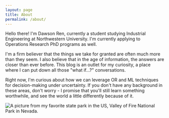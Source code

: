 ```yaml
---
layout: page
title: About
permalink: /about/
---
```


Hello there! I'm Dawson Ren, currently a student studying Industrial Engineering at Northwestern University. I'm currently applying to Operations Research PhD programs as well.

I'm a firm believer that the things we take for granted are often much more than they seem. I also believe that in the age of information, the answers are closer than ever before. This blog is an outlet for my curiosity, a place where I can put down all those "what if...?" conversations.

Right now, I'm curious about how we can leverage OR and ML techniques for decision-making under uncertainty. If you don't have any background in these areas, don't worry - I promise that you'll still learn something worthwhile, and see the world a little differently because of it.

![A picture from my favorite state park in the US, Valley of Fire National Park in Nevada.](/assets/background.png)
